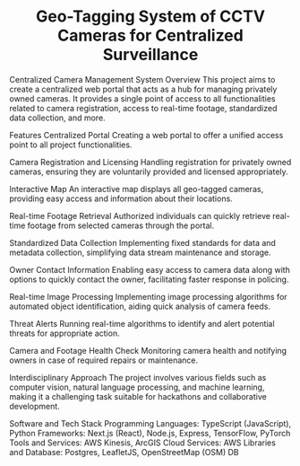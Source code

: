 <h1 align = "center" > Geo-Tagging System of CCTV Cameras for Centralized Surveillance </h1>


Centralized Camera Management System Overview This project aims to create a centralized web portal that acts as a hub for managing privately owned cameras. It provides a single point of access to all functionalities related to camera registration, access to real-time footage, standardized data collection, and more.

Features Centralized Portal Creating a web portal to offer a unified access point to all project functionalities.

Camera Registration and Licensing Handling registration for privately owned cameras, ensuring they are voluntarily provided and licensed appropriately.

Interactive Map An interactive map displays all geo-tagged cameras, providing easy access and information about their locations.

Real-time Footage Retrieval Authorized individuals can quickly retrieve real-time footage from selected cameras through the portal.

Standardized Data Collection Implementing fixed standards for data and metadata collection, simplifying data stream maintenance and storage.

Owner Contact Information Enabling easy access to camera data along with options to quickly contact the owner, facilitating faster response in policing.

Real-time Image Processing Implementing image processing algorithms for automated object identification, aiding quick analysis of camera feeds.

Threat Alerts Running real-time algorithms to identify and alert potential threats for appropriate action.

Camera and Footage Health Check Monitoring camera health and notifying owners in case of required repairs or maintenance.

Interdisciplinary Approach The project involves various fields such as computer vision, natural language processing, and machine learning, making it a challenging task suitable for hackathons and collaborative development.

Software and Tech Stack Programming Languages: TypeScript (JavaScript), Python Frameworks: Next.js (React), Node.js, Express, TensorFlow, PyTorch Tools and Services: AWS Kinesis, ArcGIS Cloud Services: AWS Libraries and Database: Postgres, LeafletJS, OpenStreetMap (OSM) DB
